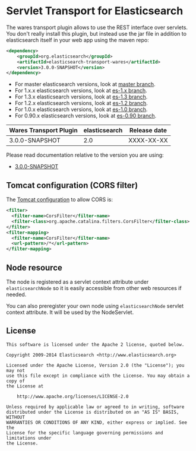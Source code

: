 Servlet Transport for Elasticsearch
==================================

The wares transport plugin allows to use the REST interface over servlets. You don't really install this plugin,
but instead use the jar file in addition to elasticsearch itself in your web app using the maven repo:

```xml
<dependency>
    <groupId>org.elasticsearch</groupId>
    <artifactId>elasticsearch-transport-wares</artifactId>
    <version>3.0.0-SNAPSHOT</version>
</dependency>
```

* For master elasticsearch versions, look at [master branch](https://github.com/elasticsearch/elasticsearch-transport-wares/tree/master).
* For 1.x.x elasticsearch versions, look at [es-1.x branch](https://github.com/elasticsearch/elasticsearch-transport-wares/tree/es-1.x).
* For 1.3.x elasticsearch versions, look at [es-1.3 branch](https://github.com/elasticsearch/elasticsearch-transport-wares/tree/es-1.3).
* For 1.2.x elasticsearch versions, look at [es-1.2 branch](https://github.com/elasticsearch/elasticsearch-transport-wares/tree/es-1.2).
* For 1.0.x elasticsearch versions, look at [es-1.0 branch](https://github.com/elasticsearch/elasticsearch-transport-wares/tree/es-1.0).
* For 0.90.x elasticsearch versions, look at [es-0.90 branch](https://github.com/elasticsearch/elasticsearch-transport-wares/tree/es-0.90).

|   Wares Transport Plugin    | elasticsearch         | Release date |
|-----------------------------|-----------------------|:------------:|
| 3.0.0-SNAPSHOT              | 2.0                   |  XXXX-XX-XX  |

Please read documentation relative to the version you are using:

* [3.0.0-SNAPSHOT](https://github.com/elasticsearch/elasticsearch-transport-wares/blob/master/README.md)

Tomcat configuration (CORS filter)
----------------------------------

The [Tomcat configuration](http://tomcat.apache.org/tomcat-7.0-doc/config/filter.html#CORS_Filter) to allow CORS is:

```xml
<filter>
  <filter-name>CorsFilter</filter-name>
  <filter-class>org.apache.catalina.filters.CorsFilter</filter-class>
</filter>
<filter-mapping>
  <filter-name>CorsFilter</filter-name>
  <url-pattern>/*</url-pattern>
</filter-mapping>
```

Node resource
-------------

The node is registered as a servlet context attribute under `elasticsearchNode` so it is easily accessible from other web resources if needed.

You can also preregister your own node using `elasticsearchNode` servlet context attribute. It will be used by the NodeServlet.


License
-------

    This software is licensed under the Apache 2 license, quoted below.

    Copyright 2009-2014 Elasticsearch <http://www.elasticsearch.org>

    Licensed under the Apache License, Version 2.0 (the "License"); you may not
    use this file except in compliance with the License. You may obtain a copy of
    the License at

        http://www.apache.org/licenses/LICENSE-2.0

    Unless required by applicable law or agreed to in writing, software
    distributed under the License is distributed on an "AS IS" BASIS, WITHOUT
    WARRANTIES OR CONDITIONS OF ANY KIND, either express or implied. See the
    License for the specific language governing permissions and limitations under
    the License.
